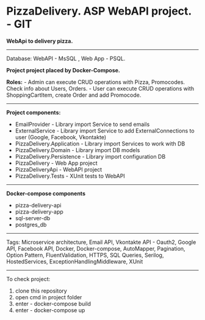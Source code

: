 # PizzaDelivery. ASP WebAPI project. - GIT

**WebApi to delivery pizza.** 

---

Database: WebAPI - MsSQL , Web App - PSQL.

**Project project placed by Docker-Compose.**

**Roles:** - Admin can execute CRUD operations with Pizza, Promocodes. Check info about Users, Orders.
           - User can execute CRUD operations with ShoppingCartItem, create Order and add Promocode.

---

**Project components:**

- EmailProvider - Library import Service to send emails
- ExternalService - Library import Service to add ExternalConnections to user (Google, Facebook, Vkontakte)
- PizzaDelivery.Application - Library import Services to work with DB
- PizzaDelivery.Domain - Library import DB models
- PizzaDelivery.Persistence - Library import configuration DB
- PizzaDelivery - Web App project
- PizzaDeliveryApi - WebAPI project
- PizzaDelivery.Tests - XUnit tests to WebAPI

---

**Docker-compose components**

- pizza-delivery-api
- pizza-delivery-app
- sql-server-db
- postgres_db

---

Tags: Microservice architecture, Email API, Vkontakte API - Oauth2, Google API, Facebook API, Docker, Docker-compose, AutoMapper, Pagination, Option Pattern, FluentValidation, HTTPS, SQL Queries, Serilog, HostedServices, ExceptionHandlingMiddleware, XUnit

---

To check project:
1. clone this repository
2. open cmd in project folder
3. enter - docker-compose build
4. enter - docker-compose up
